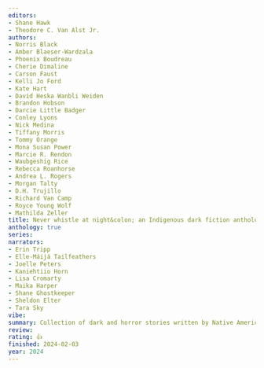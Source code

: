 ```yaml
---
editors:
- Shane Hawk
- Theodore C. Van Alst Jr.
authors:
- Norris Black
- Amber Blaeser-Wardzala
- Phoenix Boudreau
- Cherie Dimaline
- Carson Faust
- Kelli Jo Ford
- Kate Hart
- David Heska Wanbli Weiden
- Brandon Hobson
- Darcie Little Badger
- Conley Lyons
- Nick Medina
- Tiffany Morris
- Tommy Orange
- Mona Susan Power
- Marcie R. Rendon
- Waubgeshig Rice
- Rebecca Roanhorse
- Andrea L. Rogers
- Morgan Talty
- D.H. Trujillo
- Richard Van Camp
- Royce Young Wolf
- Mathilda Zeller
title: Never whistle at night&colon; an Indigenous dark fiction anthology
anthology: true
series:
narrators:
- Erin Tripp
- Elle-Máijá Tailfeathers
- Joelle Peters
- Kaniehtiio Horn
- Lisa Cromarty
- Maika Harper
- Shane Ghostkeeper
- Sheldon Elter
- Tara Sky
vibe:
summary: Collection of dark and horror stories written by Native American authors.
review:
rating: 👍
finished: 2024-02-03
year: 2024
---
```

